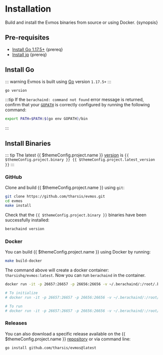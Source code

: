 <!--
order: 1
-->

# Installation

Build and install the Evmos binaries from source or using Docker. {synopsis}

## Pre-requisites

- [Install Go 1.17.5+](https://golang.org/dl/) {prereq}
- [Install jq](https://stedolan.github.io/jq/download/) {prereq}

## Install Go

::: warning
Evmos is built using [Go](https://golang.org/dl/) version `1.17.5+`
:::

```bash
go version
```

:::tip
If the `berachaind: command not found` error message is returned, confirm that your [`GOPATH`](https://golang.org/doc/gopath_code#GOPATH) is correctly configured by running the following command:

```bash
export PATH=$PATH:$(go env GOPATH)/bin
```

:::

## Install Binaries

::: tip
The latest {{ $themeConfig.project.name }} [version](https://github.com/berachain/core/releases) is `{{ $themeConfig.project.binary }} {{ $themeConfig.project.latest_version }}`
:::

### GitHub

Clone and build {{ $themeConfig.project.name }} using `git`:

```bash
git clone https://github.com/tharsis/evmos.git
cd evmos
make install
```

Check that the `{{ $themeConfig.project.binary }}` binaries have been successfully installed:

```bash
berachaind version
```

### Docker

You can build {{ $themeConfig.project.name }} using Docker by running:

```bash
make build-docker
```

The command above will create a docker container: `tharsishq/evmos:latest`. Now you can run `berachaind` in the container.

```bash
docker run -it -p 26657:26657 -p 26656:26656 -v ~/.berachaind/:/root/.berachaind tharsishq/evmos:latest berachaind version

# To initialize
# docker run -it -p 26657:26657 -p 26656:26656 -v ~/.berachaind/:/root/.berachaind tharsishq/evmos:latest berachaind init test-chain --chain-id test_9000-2

# To run
# docker run -it -p 26657:26657 -p 26656:26656 -v ~/.berachaind/:/root/.berachaind tharsishq/evmos:latest berachaind start
```

### Releases

You can also download a specific release available on the {{ $themeConfig.project.name }} [repository](https://github.com/berachain/core/releases) or via command line:

```bash
go install github.com/tharsis/evmos@latest
```
